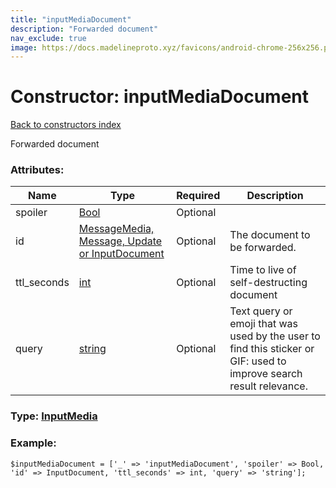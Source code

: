 ```yaml
---
title: "inputMediaDocument"
description: "Forwarded document"
nav_exclude: true
image: https://docs.madelineproto.xyz/favicons/android-chrome-256x256.png
---
```

# Constructor: inputMediaDocument  
[Back to constructors index](/API_docs/constructors/index.html)



Forwarded document

### Attributes:

| Name     |    Type       | Required | Description |
|----------|---------------|----------|-------------|
|spoiler|[Bool](/API_docs/types/Bool.html) | Optional|
|id|[MessageMedia, Message, Update or InputDocument](/API_docs/types/InputDocument.html) | Optional|The document to be forwarded.|
|ttl\_seconds|[int](/API_docs/types/int.html) | Optional|Time to live of self-destructing document|
|query|[string](/API_docs/types/string.html) | Optional|Text query or emoji that was used by the user to find this sticker or GIF: used to improve search result relevance.|



### Type: [InputMedia](/API_docs/types/InputMedia.html)


### Example:

```
$inputMediaDocument = ['_' => 'inputMediaDocument', 'spoiler' => Bool, 'id' => InputDocument, 'ttl_seconds' => int, 'query' => 'string'];
```  
